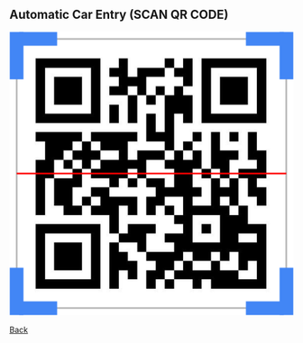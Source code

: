 ## Automatic Car Entry (SCAN QR CODE)

<img src="qrscan.png" alt="QRScan" class="inline"/>

[Back](https://projectemiszero.github.io/Add-Vehicle/)

